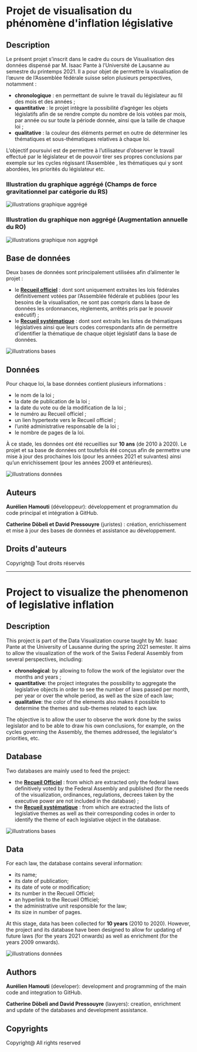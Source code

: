 # Projet de visualisation du phénomène d'inflation législative

## Description
Le présent projet s’inscrit dans le cadre du cours de Visualisation des données dispensé par M. Isaac Pante à l’Université de Lausanne au semestre du printemps 2021. Il a pour objet de permettre la visualisation de l’œuvre de l’Assemblée fédérale suisse selon plusieurs perspectives, notamment : 
-	**chronologique** : en permettant de suivre le travail du législateur au fil des mois et des années ; 
-	**quantitative** : le projet intègre la possibilité d’agréger les objets législatifs afin de se rendre compte du nombre de lois votées par mois, par année ou sur toute la période donnée, ainsi que la taille de chaque loi ; 
-	**qualitative** : la couleur des éléments permet en outre de déterminer les thématiques et sous-thématiques relatives à chaque loi.

L’objectif poursuivi est de permettre à l’utilisateur d’observer le travail effectué par le législateur et de pouvoir tirer ses propres conclusions par exemple sur les cycles régissant l’Assemblée , les thématiques qui y sont abordées, les priorités du législateur etc. 

### Illustration du graphique aggrégé (Champs de force gravitationnel par catégorie du RS)
![illustrations graphique aggrégé](/figures/Illustration_graphique_aggrégé_1.jpg)


### Illustration du graphique non aggrégé (Augmentation annuelle du RO)
![illustrations graphique non aggrégé](/figures/Illustration_graphique_non_aggrégé_1.jpg)


## Base de données
Deux bases de données sont principalement utilisées afin d’alimenter le projet : 
-	le **[Recueil officiel](https://www.fedlex.admin.ch/fr/oc?news_period=last_day&news_pageNb=1&news_order=desc&news_itemsPerPage=10)** : dont sont uniquement extraites les lois fédérales définitivement votées par l’Assemblée fédérale et publiées (pour les besoins de la visualisation, ne sont pas compris dans la base de données les ordonnances, règlements, arrêtés pris par le pouvoir exécutif) ; 
-	le **[Recueil systématique](https://www.fedlex.admin.ch/fr/cc?news_period=last_day&news_pageNb=1&news_order=desc&news_itemsPerPage=10)** : dont sont extraits les listes de thématiques législatives ainsi que leurs codes correspondants afin de permettre d’identifier la thématique de chaque objet législatif dans la base de données.

![illustrations bases](/figures/IllustrationRORS.png)

## Données
Pour chaque loi, la base données contient plusieurs informations : 
-	le nom de la loi ;
-	la date de publication de la loi ;
-	la date du vote ou de la modification de la loi ;
-	le numéro au Recueil officiel ;
-	un lien hypertexte vers le Recueil officiel ;
-	l’unité administrative responsable de la loi ; 
-	le nombre de pages de la loi.

À ce stade, les données ont été recueillies sur **10 ans** (de 2010 à 2020). Le projet et sa base de données ont toutefois été conçus afin de permettre une mise à jour des prochaines lois (pour les années 2021 et suivantes) ainsi qu’un enrichissement (pour les années 2009 et antérieures).

![illustrations données](figures/IllustrationDonnees1.png)


## Auteurs
**Aurélien Hamouti** (développeur): développement et programmation du code principal et intégration à GitHub.

**Catherine Döbeli et David Pressouyre** (juristes) : création, enrichissement et mise à jour des bases de données et assistance au développement.

## Droits d'auteurs
Copyright@ Tout droits réservés


**************************************************************************************************

# Project to visualize the phenomenon of legislative inflation

## Description
This project is part of the Data Visualization course taught by Mr. Isaac Pante at the University of Lausanne during the spring 2021 semester. It aims to allow the visualization of the work of the Swiss Federal Assembly from several perspectives, including: 
- **chronological**: by allowing to follow the work of the legislator over the months and years ; 
- **quantitative**: the project integrates the possibility to aggregate the legislative objects in order to see the number of laws passed per month, per year or over the whole period, as well as the size of each law; 
- **qualitative**: the color of the elements also makes it possible to determine the themes and sub-themes related to each law.

The objective is to allow the user to observe the work done by the swiss legislator and to be able to draw his own conclusions, for example, on the cycles governing the Assembly, the themes addressed, the legislator's priorities, etc. 

## Database
Two databases are mainly used to feed the project: 
- the **[Recueil Officiel](https://www.fedlex.admin.ch/fr/oc?news_period=last_day&news_pageNb=1&news_order=desc&news_itemsPerPage=10)** : from which are extracted only the federal laws definitively voted by the Federal Assembly and published (for the needs of the visualization, ordinances, regulations, decrees taken by the executive power are not included in the database) ; 
- the **[Recueil systématique](https://www.fedlex.admin.ch/fr/cc?news_period=last_day&news_pageNb=1&news_order=desc&news_itemsPerPage=10)** : from which are extracted the lists of legislative themes as well as their corresponding codes in order to identify the theme of each legislative object in the database.

![illustrations bases](/figures/IllustrationRORS.png)

## Data
For each law, the database contains several information: 
- its name;
- its date of publication;
- its date of vote or modification;
- its number in the Recueil Officiel;
- an hyperlink to the Recueil Officiel;
- the administrative unit responsible for the law; 
- its size in number of pages.

At this stage, data has been collected for **10 years** (2010 to 2020). However, the project and its database have been designed to allow for updating of future laws (for the years 2021 onwards) as well as enrichment (for the years 2009 onwards).

![illustrations données](figures/IllustrationDonnees1.png)

## Authors
**Aurélien Hamouti** (developer): development and programming of the main code and integration to GitHub.

**Catherine Döbeli and David Pressouyre** (lawyers): creation, enrichment and update of the databases and development assistance.

## Copyrights
Copyright@ All rights reserved


